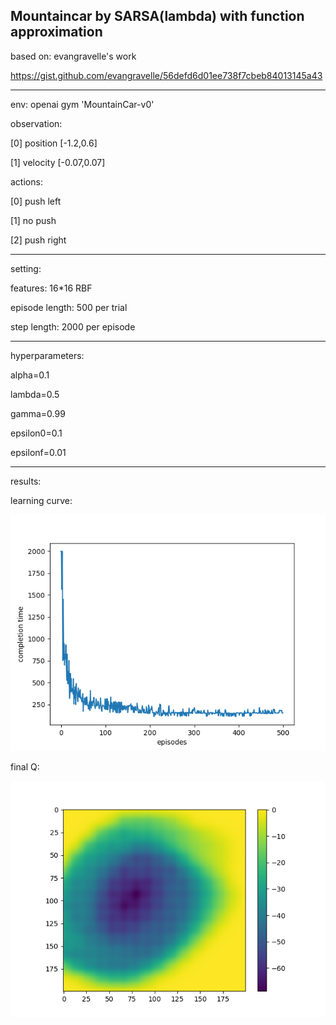 ## Mountaincar by SARSA(lambda) with function approximation

based on: evangravelle's work

https://gist.github.com/evangravelle/56defd6d01ee738f7cbeb84013145a43

----------------------------------------
env: openai gym 'MountainCar-v0'

observation:

[0] position [-1.2,0.6]

[1] velocity [-0.07,0.07]

actions:

[0] push left

[1] no push

[2] push right

-----------------------------------------
setting: 

features: 16*16 RBF

episode length: 500 per trial

step length: 2000 per episode

-----------------------------------------

hyperparameters:

alpha=0.1

lambda=0.5

gamma=0.99

epsilon0=0.1

epsilonf=0.01

-----------------------------------------

results:

learning curve:

![alt test](https://github.com/ha5ha6/mtcar_sarsalambdaFA/blob/master/learning_curve.png)

final Q:

![alt test](https://github.com/ha5ha6/mtcar_sarsalambdaFA/blob/master/q.png)
